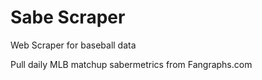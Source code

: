 # Sabe Scraper
Web Scraper for baseball data

Pull daily MLB matchup sabermetrics from Fangraphs.com
